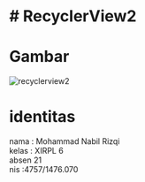 # # RecyclerView2

<h1> Gambar </h1>

![recyclerview2](https://cloud.githubusercontent.com/assets/22103901/21042679/9c5d5f80-be25-11e6-8bfb-b0a5de234bdf.PNG)


<h1> identitas </h1>  
nama : Mohammad Nabil Rizqi<br>  
kelas : XIRPL 6<br>  
absen 21<br>  
nis :4757/1476.070<br> 

